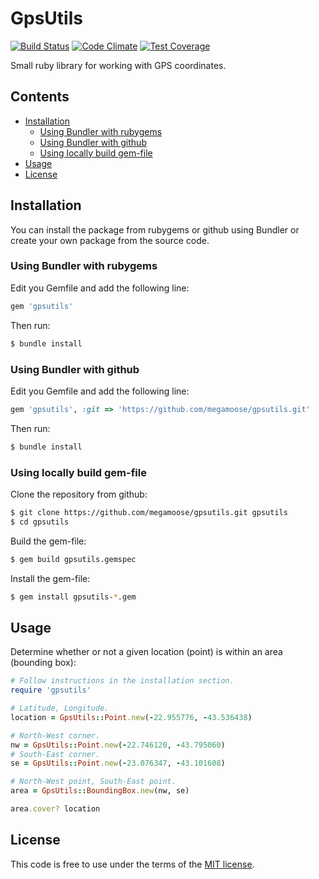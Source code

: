 # GpsUtils

[![Build Status](https://travis-ci.org/megamoose/gpsutils.svg?branch=master)](https://travis-ci.org/megamoose/gpsutils)
[![Code Climate](https://codeclimate.com/github/megamoose/gpsutils/badges/gpa.svg)](https://codeclimate.com/github/megamoose/gpsutils)
[![Test Coverage](https://codeclimate.com/github/megamoose/gpsutils/badges/coverage.svg)](https://codeclimate.com/github/megamoose/gpsutils/coverage)

Small ruby library for working with GPS coordinates.

## Contents
- [Installation](#installation)
  - [Using Bundler with rubygems](#using-bundler-with-rubygems)
  - [Using Bundler with github](#using-bundler-with-github)
  - [Using locally build gem-file](#using-locally-build-gem-file)
- [Usage](#usage)
- [License](#license)

## Installation

You can install the package from rubygems or github using Bundler or create your own package from the source code.

### Using Bundler with rubygems

Edit you Gemfile and add the following line:
```ruby
gem 'gpsutils'
```

Then run:
```bash
$ bundle install
```

### Using Bundler with github

Edit you Gemfile and add the following line:
```ruby
gem 'gpsutils', :git => 'https://github.com/megamoose/gpsutils.git'
```

Then run:
```bash
$ bundle install
```

### Using locally build gem-file

Clone the repository from github:

```bash
$ git clone https://github.com/megamoose/gpsutils.git gpsutils
$ cd gpsutils
```

Build the gem-file:

```bash
$ gem build gpsutils.gemspec
```

Install the gem-file:

```bash
$ gem install gpsutils-*.gem
```

## Usage

Determine whether or not a given location (point) is within an area (bounding box):

```ruby
# Follow instructions in the installation section.
require 'gpsutils'

# Latitude, Longitude.
location = GpsUtils::Point.new(-22.955776, -43.536438)

# North-West corner.
nw = GpsUtils::Point.new(-22.746120, -43.795060)
# South-East corner.
se = GpsUtils::Point.new(-23.076347, -43.101608)

# North-West point, South-East point.
area = GpsUtils::BoundingBox.new(nw, se)

area.cover? location
```

## License
This code is free to use under the terms of the [MIT license](LICENSE).
